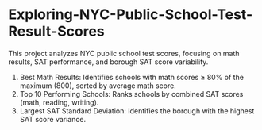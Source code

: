 # Exploring-NYC-Public-School-Test-Result-Scores
This project analyzes NYC public school test scores, focusing on math results, SAT performance, and borough SAT score variability.
  1. Best Math Results: Identifies schools with math scores ≥ 80% of the maximum (800), sorted by average math score.
  2. Top 10 Performing Schools: Ranks schools by combined SAT scores (math, reading, writing).
  3. Largest SAT Standard Deviation: Identifies the borough with the highest SAT score variance.

